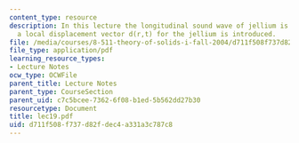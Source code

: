 ```yaml
---
content_type: resource
description: In this lecture the longitudinal sound wave of jellium is discussed and
  a local displacement vector d(r,t) for the jellium is introduced.
file: /media/courses/8-511-theory-of-solids-i-fall-2004/d711f508f737d82fdec4a331a3c787c8_lec19.pdf
file_type: application/pdf
learning_resource_types:
- Lecture Notes
ocw_type: OCWFile
parent_title: Lecture Notes
parent_type: CourseSection
parent_uid: c7c5bcee-7362-6f08-b1ed-5b562dd27b30
resourcetype: Document
title: lec19.pdf
uid: d711f508-f737-d82f-dec4-a331a3c787c8
---
```

